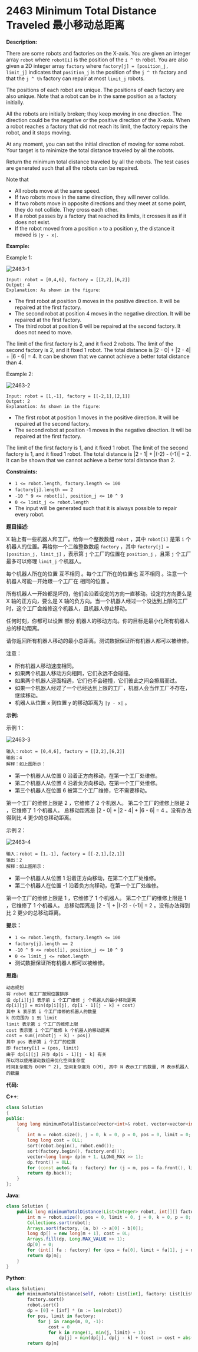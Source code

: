 # 2463 Minimum Total Distance Traveled 最小移动总距离

__Description:__

There are some robots and factories on the X-axis. You are given an integer array `robot` where `robot[i]` is the position of the `i ^ th` robot. You are also given a 2D integer array `factory` where `factory[j] = [position_j, limit_j]` indicates that `position_j` is the position of the `j ^ th` factory and that the `j ^ th` factory can repair at most `limit_j` robots.

The positions of each robot are unique. The positions of each factory are also unique. Note that a robot can be in the same position as a factory initially.

All the robots are initially broken; they keep moving in one direction. The direction could be the negative or the positive direction of the X-axis. When a robot reaches a factory that did not reach its limit, the factory repairs the robot, and it stops moving.

At any moment, you can set the initial direction of moving for some robot. Your target is to minimize the total distance traveled by all the robots.

Return the minimum total distance traveled by all the robots. The test cases are generated such that all the robots can be repaired.

Note that

- All robots move at the same speed.
- If two robots move in the same direction, they will never collide.
- If two robots move in opposite directions and they meet at some point, they do not collide. They cross each other.
- If a robot passes by a factory that reached its limits, it crosses it as if it does not exist.
- If the robot moved from a position `x` to a position `y`, the distance it moved is `|y - x|`.

__Example:__

Example 1:

![2463-1](https://assets.leetcode.com/uploads/2022/09/15/example1.jpg)

```text
Input: robot = [0,4,6], factory = [[2,2],[6,2]]
Output: 4
Explanation: As shown in the figure:
```

- The first robot at position 0 moves in the positive direction. It will be repaired at the first factory.
- The second robot at position 4 moves in the negative direction. It will be repaired at the first factory.
- The third robot at position 6 will be repaired at the second factory. It does not need to move.

The limit of the first factory is 2, and it fixed 2 robots.
The limit of the second factory is 2, and it fixed 1 robot.
The total distance is |2 - 0| + |2 - 4| + |6 - 6| = 4. It can be shown that we cannot achieve a better total distance than 4.

Example 2:

![2463-2](https://assets.leetcode.com/uploads/2022/09/15/example-2.jpg)

```text
Input: robot = [1,-1], factory = [[-2,1],[2,1]]
Output: 2
Explanation: As shown in the figure:
```

- The first robot at position 1 moves in the positive direction. It will be repaired at the second factory.
- The second robot at position -1 moves in the negative direction. It will be repaired at the first factory.

The limit of the first factory is 1, and it fixed 1 robot.
The limit of the second factory is 1, and it fixed 1 robot.
The total distance is |2 - 1| + |(-2) - (-1)| = 2. It can be shown that we cannot achieve a better total distance than 2.

__Constraints:__

- `1 <= robot.length, factory.length <= 100`
- `factory[j].length == 2`
- `-10 ^ 9 <= robot[i], position_j <= 10 ^ 9`
- `0 <= limit_j <= robot.length`
- The input will be generated such that it is always possible to repair every robot.

__题目描述:__

X 轴上有一些机器人和工厂。给你一个整数数组 `robot` ，其中 `robot[i]` 是第 `i` 个机器人的位置。再给你一个二维整数数组 `factory` ，其中 `factory[j] = [position_j, limit_j]` ，表示第 `j` 个工厂的位置在 `position_j` ，且第 `j` 个工厂最多可以修理 `limit_j` 个机器人。

每个机器人所在的位置 互不相同 。每个工厂所在的位置也 互不相同 。注意一个机器人可能一开始跟一个工厂在 相同的位置 。

所有机器人一开始都是坏的，他们会沿着设定的方向一直移动。设定的方向要么是 X 轴的正方向，要么是 X 轴的负方向。当一个机器人经过一个没达到上限的工厂时，这个工厂会维修这个机器人，且机器人停止移动。

任何时刻，你都可以设置 部分 机器人的移动方向。你的目标是最小化所有机器人总的移动距离。

请你返回所有机器人移动的最小总距离。测试数据保证所有机器人都可以被维修。

注意：

- 所有机器人移动速度相同。
- 如果两个机器人移动方向相同，它们永远不会碰撞。
- 如果两个机器人迎面相遇，它们也不会碰撞，它们彼此之间会擦肩而过。
- 如果一个机器人经过了一个已经达到上限的工厂，机器人会当作工厂不存在，继续移动。
- 机器人从位置 `x` 到位置 `y` 的移动距离为 `|y - x|` 。

__示例:__

示例 1：

![2463-3](https://pic.leetcode-cn.com/1667542978-utuiPv-image.png)

```text
输入：robot = [0,4,6], factory = [[2,2],[6,2]]
输出：4
解释：如上图所示：
```

- 第一个机器人从位置 0 沿着正方向移动，在第一个工厂处维修。
- 第二个机器人从位置 4 沿着负方向移动，在第一个工厂处维修。
- 第三个机器人在位置 6 被第二个工厂维修，它不需要移动。

第一个工厂的维修上限是 2 ，它维修了 2 个机器人。
第二个工厂的维修上限是 2 ，它维修了 1 个机器人。
总移动距离是 |2 - 0| + |2 - 4| + |6 - 6| = 4 。没有办法得到比 4 更少的总移动距离。

示例 2：

![2463-4](https://pic.leetcode-cn.com/1667542984-OAIRFN-image.png)

```text
输入：robot = [1,-1], factory = [[-2,1],[2,1]]
输出：2
解释：如上图所示：
```

- 第一个机器人从位置 1 沿着正方向移动，在第二个工厂处维修。
- 第二个机器人在位置 -1 沿着负方向移动，在第一个工厂处维修。

第一个工厂的维修上限是 1 ，它维修了 1 个机器人。
第二个工厂的维修上限是 1 ，它维修了 1 个机器人。
总移动距离是 |2 - 1| + |(-2) - (-1)| = 2 。没有办法得到比 2 更少的总移动距离。

__提示：__

- `1 <= robot.length, factory.length <= 100`
- `factory[j].length == 2`
- `-10 ^ 9 <= robot[i], position_j <= 10 ^ 9`
- `0 <= limit_j <= robot.length`
- 测试数据保证所有机器人都可以被维修。

__思路:__

```text
动态规划
将 robot 和工厂按照位置排序
设 dp[i][j] 表示前 i 个工厂维修 j 个机器人的最小移动距离
dp[i][j] = min(dp[i][j], dp[i - 1][j - k] + cost)
其中 k 表示第 i 个工厂维修的机器人的数量
k 的范围为 1 到 limit
limit 表示第 i 个工厂的维修上限
cost 表示第 i 个工厂维修 k 个机器人的移动距离
cost = sum(|robot[j - k] - pos|)
其中 pos 表示第 i 个工厂的位置
即 factory[i] = (pos, limit)
由于 dp[i][j] 只与 dp[i - 1][j - k] 有关
所以可以使用滚动数组来优化空间复杂度
时间复杂度为 O(NM ^ 2), 空间复杂度为 O(M), 其中 N 表示工厂的数量, M 表示机器人的数量
```

__代码:__

__C++__:

```C++
class Solution 
{
public:
    long long minimumTotalDistance(vector<int>& robot, vector<vector<int>>& factory) 
    {
        int m = robot.size(), j = 0, k = 0, p = 0, pos = 0, limit = 0;
        long long cost = 0LL;
        sort(robot.begin(), robot.end());
        sort(factory.begin(), factory.end());
        vector<long long> dp(m + 1, LLONG_MAX >> 1);
        dp.front() = 0LL;
        for (const auto& fa : factory) for (j = m, pos = fa.front(), limit = fa.back(); j > 0; j--) for (cost = 0LL, k = 1, p = min(j, limit); k <= p; k++) dp[j] = min(dp[j], dp[j - k] + (cost += abs(robot[j - k] - pos)));
        return dp.back();
    }
};
```

__Java__:

```Java
class Solution {
    public long minimumTotalDistance(List<Integer> robot, int[][] factory) {
        int m = robot.size(), pos = 0, limit = 0, j = 0, k = 0, p = 0;
        Collections.sort(robot);
        Arrays.sort(factory, (a, b) -> a[0] - b[0]);
        long dp[] = new long[m + 1], cost = 0L;
        Arrays.fill(dp, Long.MAX_VALUE >> 1);
        dp[0] = 0;
        for (int[] fa : factory) for (pos = fa[0], limit = fa[1], j = m; j > 0; j--) for (cost = 0L, k = 1, p = Math.min(j, limit); k <= p; k++) dp[j] = Math.min(dp[j], dp[j - k] + (cost += Math.abs(robot.get(j - k) - pos)));
        return dp[m];
    }
}
```

__Python__:

```Python
class Solution:
    def minimumTotalDistance(self, robot: List[int], factory: List[List[int]]) -> int:
        factory.sort()
        robot.sort()
        dp = [0] + [inf] * (m := len(robot))
        for pos, limit in factory:
            for j in range(m, 0, -1):
                cost = 0
                for k in range(1, min(j, limit) + 1):
                    dp[j] = min(dp[j], dp[j - k] + (cost := cost + abs(robot[j - k] - pos)))
        return dp[m]
```
